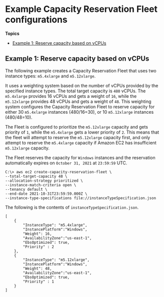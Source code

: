 # Example Capacity Reservation Fleet configurations<a name="example-configs"></a>

**Topics**
+ [Example 1: Reserve capacity based on vCPUs](#example1)

## Example 1: Reserve capacity based on vCPUs<a name="example1"></a>

The following example creates a Capacity Reservation Fleet that uses two instance types: `m5.4xlarge` and `m5.12xlarge`\.

It uses a weighting system based on the number of vCPUs provided by the specified instance types\. The total target capacity is `480` vCPUs\. The `m5.4xlarge` provides 16 vCPUs and gets a weight of `16`, while the `m5.12xlarge` provides 48 vCPUs and gets a weight of `48`\. This weighting system configures the Capacity Reservation Fleet to reserve capacity for either 30 `m5.4xlarge` instances \(480/16=30\), or 10 `m5.12xlarge` instances \(480/48=10\)\.

The Fleet is configured to prioritize the `m5.12xlarge` capacity and gets priority of `1`, while the `m5.4xlarge` gets a lower priority of `2`\. This means that the fleet will attempt to reserve the `m5.12xlarge` capacity first, and only attempt to reserve the `m5.4xlarge` capacity if Amazon EC2 has insufficient `m5.12xlarge` capacity\.

The Fleet reserves the capacity for `Windows` instances and the reservation automatically expires on `October 31, 2021` at `23:59:59` UTC\.

```
C:\> aws ec2 create-capacity-reservation-fleet \
--total-target-capacity 48 \
--allocation-strategy prioritized \
--instance-match-criteria open \
--tenancy default \
--end-date 2021-10-31T23:59:59.000Z \
--instance-type-specifications file://instanceTypeSpecification.json
```

The following is the contents of `instanceTypeSpecification.json`\.

```
[
    {             
        "InstanceType": "m5.4xlarge",                        
        "InstancePlatform":"Windows",            
        "Weight": 16,
        "AvailabilityZone":"us-east-1",        
        "EbsOptimized": true,            
        "Priority" : 2
	},
	{             
        "InstanceType": "m5.12xlarge",                        
        "InstancePlatform":"Windows",            
        "Weight": 48,
        "AvailabilityZone":"us-east-1",        
        "EbsOptimized": true,            
        "Priority" : 1
	}
]
```